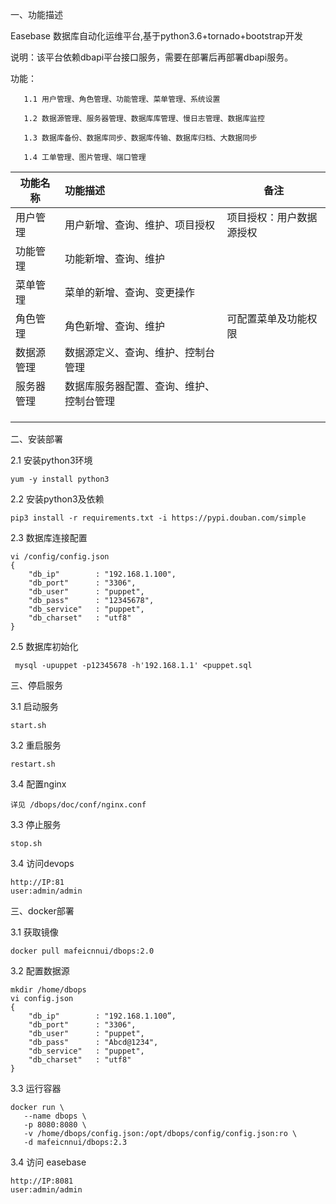 一、功能描述  

   Easebase 数据库自动化运维平台,基于python3.6+tornado+bootstrap开发 
   
   说明：该平台依赖dbapi平台接口服务，需要在部署后再部署dbapi服务。  

   功能：  
   
       1.1 用户管理、角色管理、功能管理、菜单管理、系统设置
       
       1.2 数据源管理、服务器管理、数据库库管理、慢日志管理、数据库监控
       
       1.3 数据库备份、数据库同步、数据库传输、数据库归档、大数据同步
       
       1.4 工单管理、图片管理、端口管理  
       
   | 功能名称   | 功能描述                                 | 备注                                                 |
| ---------- | :--------------------------------------- | ---------------------------------------------------- |
| 用户管理   | 用户新增、查询、维护、项目授权           | 项目授权：用户数据源授权|
| 功能管理   | 功能新增、查询、维护                     |                                                      |
| 菜单管理   | 菜单的新增、查询、变更操作               |                                                      |
| 角色管理   | 角色新增、查询、维护                     | 可配置菜单及功能权限                                 |
| 数据源管理 | 数据源定义、查询、维护、控制台管理       |                                                      |
| 服务器管理 | 数据库服务器配置、查询、维护、控制台管理 |                                                      |
|            |                                          |                                                      |
|            |                                          |                                                      |
|            |                                          |                                                      |

    
       
       
       
二、安装部署  


2.1 安装python3环境 
    
    yum -y install python3
    

2.2 安装python3及依赖  

    pip3 install -r requirements.txt -i https://pypi.douban.com/simple
    
2.3  数据库连接配置

    vi /config/config.json 
    {
        "db_ip"        : "192.168.1.100",
        "db_port"      : "3306",
        "db_user"      : "puppet",
        "db_pass"      : "12345678",
        "db_service"   : "puppet",
        "db_charset"   : "utf8"
    }
    
        
2.5 数据库初始化
    
     mysql -upuppet -p12345678 -h'192.168.1.1' <puppet.sql

三、停启服务

3.1 启动服务  

    start.sh 


3.2 重启服务  

    restart.sh
    
3.4 配置nginx  

    详见 /dbops/doc/conf/nginx.conf


3.3 停止服务  

    stop.sh

3.4 访问devops  
    
    http://IP:81
    user:admin/admin

三、docker部署 

3.1 获取镜像

    docker pull mafeicnnui/dbops:2.0

3.2 配置数据源

    mkdir /home/dbops
    vi config.json 
    {
        "db_ip"        : "192.168.1.100”,
        "db_port"      : "3306",
        "db_user"      : "puppet",
        "db_pass"      : "Abcd@1234",
        "db_service"   : "puppet",
        "db_charset"   : "utf8"
    }


3.3 运行容器

    docker run \
       --name dbops \
       -p 8080:8080 \
       -v /home/dbops/config.json:/opt/dbops/config/config.json:ro \
       -d mafeicnnui/dbops:2.3
    
3.4 访问 easebase
    
    http://IP:8081
    user:admin/admin
